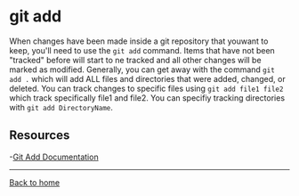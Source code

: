 # git add
When changes have been made inside a git repository that youwant to keep, you'll need to use the `git add` command.
Items that have not been "tracked" before will start to ne tracked and all other changes will be marked as modified.
Generally, you can get away with the command `git add .` which will add ALL files and directories that were added, changed, or deleted. 
You can track changes to specific files using `git add file1 file2` which track specifically file1 and file2.
You can specifiy tracking directories with `git add DirectoryName`.
## Resources
-[Git Add Documentation](https://git-scm.com/docs/git-add)

---

[Back to home](../README.md)